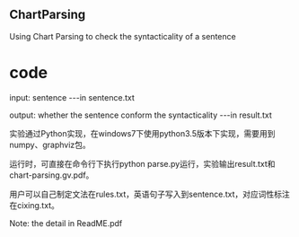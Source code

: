 ## ChartParsing
Using Chart Parsing to check the syntacticality of a sentence

# code
input: sentence ---in sentence.txt

output: whether the sentence conform the syntacticality ---in result.txt

实验通过Python实现，在windows7下使用python3.5版本下实现，需要用到numpy、graphviz包。

运行时，可直接在命令行下执行python parse.py运行，实验输出result.txt和chart-parsing.gv.pdf。

用户可以自己制定文法在rules.txt，英语句子写入到sentence.txt，对应词性标注在cixing.txt。


Note: the detail in ReadME.pdf
